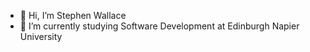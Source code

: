 - 👋 Hi, I’m Stephen Wallace
- 🌱 I’m currently studying Software Development at Edinburgh Napier University

<!---
raptordmg/raptordmg is a ✨ special ✨ repository because its `README.md` (this file) appears on your GitHub profile.
You can click the Preview link to take a look at your changes.
--->
